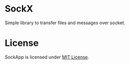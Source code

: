 # SockX

Simple library to transfer files and messages over socket.

# License

SockApp is licensed under <a href="https://github.com/pulse-net/sockx/blob/master/LICENSE">MIT License</a>.
